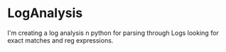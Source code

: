LogAnalysis
===========

I'm creating a log analysis n python for parsing through Logs looking for exact matches and reg expressions. 
